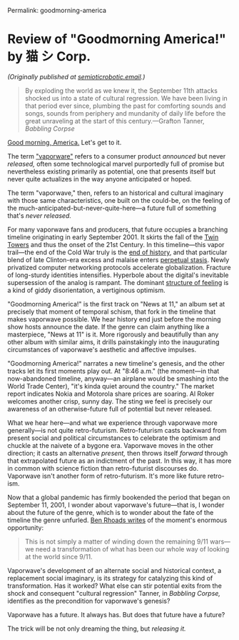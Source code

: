Permalink: goodmorning-america

# Review of "Goodmorning America!" by 猫 シ Corp.

_(Originally published at [semioticrobotic.email](http://semioticrobotic.email).)_

> By exploding the world as we knew it, the September 11th attacks shocked us into a state of cultural regression. We have been living in that period ever since, plumbing the past for comforting sounds and songs, sounds from periphery and mundanity of daily life before the great unraveling at the start of this century.—Grafton Tanner, _Babbling Corpse_

[Good morning, America.](https://news-at-11.bandcamp.com/track/goodmorning-america) Let's get to it.

The term ["vaporware"](https://en.wikipedia.org/wiki/Vaporware) refers to a consumer product _announced_ but never _released,_ often some technological marvel purportedly full of promise but nevertheless existing primarily as potential, one that presents itself but never quite actualizes in the way anyone anticipated or hoped.

The term "vaporwave," then, refers to an historical and cultural imaginary with those same characteristics, one built on the could-be, on the feeling of the much-anticipated-but-never-quite-here—a future full of something that's _never released._

For many vaporwave fans and producers, that future occupies a branching timeline originating in early September 2001. It skirts the fall of the [Twin Towers](https://web.archive.org/web/20010911200318/http://www.cnn.com/) and thus the onset of the 21st Century. In this timeline—this vapor trail—the end of the Cold War truly is the [end of history](https://en.wikipedia.org/wiki/End\_of\_history\#Francis\_Fukuyama), and that particular blend of late Clinton-era excess and malaise enters [perpetual stasis](https://web.archive.org/web/20010911061337/https://www.yahoo.com/). Newly privatized computer networking protocols accelerate globalization. Fracture of long-sturdy identities intensifies. Hyperbole about the digital's inevitable supersession of the analog is rampant. The dominant [structure of feeling](https://www.oxfordreference.com/view/10.1093/oi/authority.20110803100538488) is a kind of giddy disorientation, a vertiginous optimism.

"Goodmorning America!" is the first track on "News at 11," an album set at precisely that moment of temporal schism, that fork in the timeline that makes vaporwave possible. We hear history end just before the morning show hosts announce the date. If the genre can claim anything like a masterpiece, "News at 11" is it. More rigorously and beautifully than any other album with similar aims, it drills painstakingly into the inaugurating circumstances of vaporwave's aesthetic and affective impulses.

"Goodmorning America!" narrates a new timeline's genesis, and the other tracks let its first moments play out. At "8:46 a.m." (the moment—in that now-abandoned timeline, anyway—an airplane would be smashing into the World Trade Center), "it's kinda quiet around the country." The market report indicates Nokia and Motorola share prices are soaring. Al Roker welcomes another crisp, sunny day. The sting we feel is precisely our awareness of an otherwise-future full of potential but never released.

What we hear here—and what we experience through vaporwave more generally—is not quite retro-futurism. Retro-futurism casts backward from present social and political circumstances to celebrate the optimism and chuckle at the naivete of a bygone era. Vaporwave moves in the other direction; it casts an alternative _present,_ then throws itself _forward_ through that extrapolated future as an indictment of the past. In this way, it has more in common with science fiction than retro-futurist discourses do. Vaporwave isn't another form of retro-futurism. It's more like future retro-ism.

Now that a global pandemic has firmly bookended the period that began on September 11, 2001, I wonder about vaporwave's future—that is, I wonder about the future of the genre, which is to wonder about the fate of the timeline the genre unfurled. [Ben Rhoads writes](https://www.theatlantic.com/ideas/archive/2020/04/its-not-september-12-anymore/609502/) of the moment's enormous opportunity:

> This is not simply a matter of winding down the remaining 9/11 wars—we need a transformation of what has been our whole way of looking at the world since 9/11.

Vaporwave's development of an alternate social and historical context, a replacement social imaginary, is its strategy for catalyzing this kind of transformation. Has it worked?  What else can stir potential exits from the shock and consequent "cultural regression" Tanner, in _Babbling Corpse,_ identifies as the precondition for vaporwave's genesis?

Vaporwave has a future. It always has. But does that future have a future?

The trick will be not only dreaming the thing, but _releasing it._

